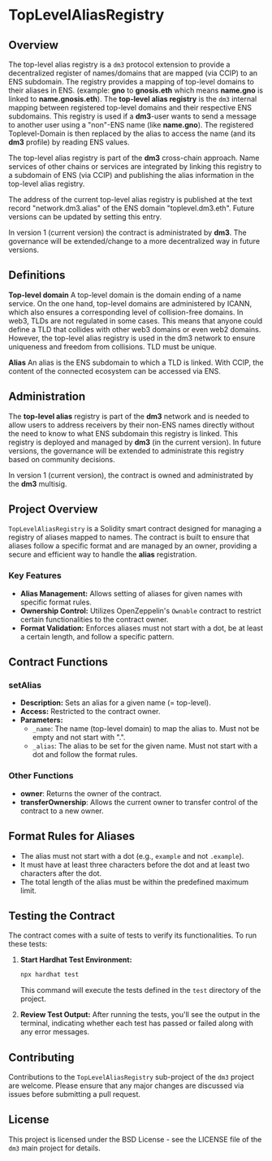 # TopLevelAliasRegistry

## Overview

The top-level alias registry is a `dm3` protocol extension to provide a decentralized register of names/domains that are mapped (via CCIP) to an ENS subdomain. The registry provides a mapping of top-level domains to their aliases in ENS. (example: **gno** to **gnosis.eth** which means **name.gno** is linked to **name.gnosis.eth**).
The **top-level alias registry** is the `dm3` internal mapping between registered top-level domains and their respective ENS subdomains.
This registry is used if a **dm3**-user wants to send a message to another user using a "non"-ENS name (like **name.gno**). The registered Toplevel-Domain is then replaced by the alias to access the name (and its **dm3** profile) by reading ENS values.

The top-level alias registry is part of the **dm3** cross-chain approach. Name services of other chains or services are integrated by linking this registry to a subdomain of ENS (via CCIP) and publishing the alias information in the top-level alias registry.

The address of the current top-level alias registry is published at the text record "network.dm3.alias" of the ENS domain "toplevel.dm3.eth". Future versions can be updated by setting this entry.

In version 1 (current version) the contract is administrated by **dm3**. The governance will be extended/change to a more decentralized way in future versions.

## Definitions

**Top-level domain** A top-level domain is the domain ending of a name service. On the one hand, top-level domains are administered by ICANN, which also ensures a corresponding level of collision-free domains. In web3, TLDs are not regulated in some cases. This means that anyone could define a TLD that collides with other web3 domains or even web2 domains. However, the top-level alias registry is used in the dm3 network to ensure uniqueness and freedom from collisions. TLD must be unique.

**Alias** An alias is the ENS subdomain to which a TLD is linked. With CCIP, the content of the connected ecosystem can be accessed via ENS.

## Administration

The **top-level alias** registry is part of the **dm3** network and is needed to allow users to address receivers by their non-ENS names directly without the need to know to what ENS subdomain this registry is linked.
This registry is deployed and managed by **dm3** (in the current version). In future versions, the governance will be extended to administrate this registry based on community decisions.

In version 1 (current version), the contract is owned and administrated by the **dm3** multisig.

## Project Overview

`TopLevelAliasRegistry` is a Solidity smart contract designed for managing a registry of aliases mapped to names. The contract is built to ensure that aliases follow a specific format and are managed by an owner, providing a secure and efficient way to handle the **alias** registration.

### Key Features

-   **Alias Management:** Allows setting of aliases for given names with specific format rules.
-   **Ownership Control:** Utilizes OpenZeppelin's `Ownable` contract to restrict certain functionalities to the contract owner.
-   **Format Validation:** Enforces aliases must not start with a dot, be at least a certain length, and follow a specific pattern.

## Contract Functions

### setAlias

-   **Description:** Sets an alias for a given name (= top-level).
-   **Access:** Restricted to the contract owner.
-   **Parameters:**
    -   `_name`: The name (top-level domain) to map the alias to. Must not be empty and not start with ".".
    -   `_alias`: The alias to be set for the given name. Must not start with a dot and follow the format rules.

### Other Functions

-   **owner**: Returns the owner of the contract.
-   **transferOwnership**: Allows the current owner to transfer control of the contract to a new owner.

## Format Rules for Aliases

-   The alias must not start with a dot (e.g., `example` and not `.example`).
-   It must have at least three characters before the dot and at least two characters after the dot.
-   The total length of the alias must be within the predefined maximum limit.

## Testing the Contract

The contract comes with a suite of tests to verify its functionalities. To run these tests:

1. **Start Hardhat Test Environment:**

    ```sh
    npx hardhat test
    ```

    This command will execute the tests defined in the `test` directory of the project.

2. **Review Test Output:**
   After running the tests, you'll see the output in the terminal, indicating whether each test has passed or failed along with any error messages.

## Contributing

Contributions to the `TopLevelAliasRegistry` sub-project of the `dm3` project are welcome. Please ensure that any major changes are discussed via issues before submitting a pull request.

## License

This project is licensed under the BSD License - see the LICENSE file of the `dm3` main project for details.
